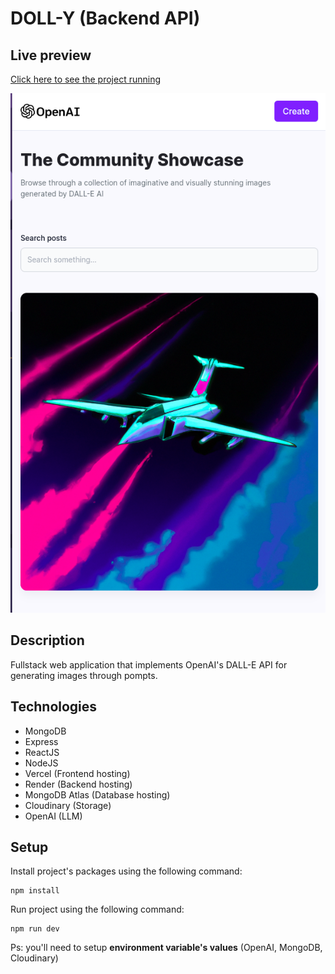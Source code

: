 # DOLL-Y (Backend API)

## Live preview
[Click here to see the project running](https://doll-y-luluzdev.vercel.app)

![Image Generation App](./docs/doll-y.png)

## Description
Fullstack web application that implements OpenAI's DALL-E API for generating images through pompts.

## Technologies
- MongoDB
- Express
- ReactJS
- NodeJS
- Vercel (Frontend hosting)
- Render (Backend hosting)
- MongoDB Atlas (Database hosting)
- Cloudinary (Storage)
- OpenAI (LLM)

## Setup
Install project's packages using the following command:
```
npm install
```
Run project using the following command:
```
npm run dev
```
Ps: you'll need to setup **environment variable's values** (OpenAI, MongoDB, Cloudinary)